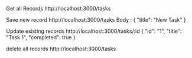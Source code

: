Get all Records
http://localhost:3000/tasks

Save new record
http://localhost:3000/tasks
Body : { "title": "New Task" }

Update existing records
http://localhost:3000/tasks/:id
{ "id": "1", "title": "Task 1", "completed": true }

delete all records
http://localhost:3000/tasks